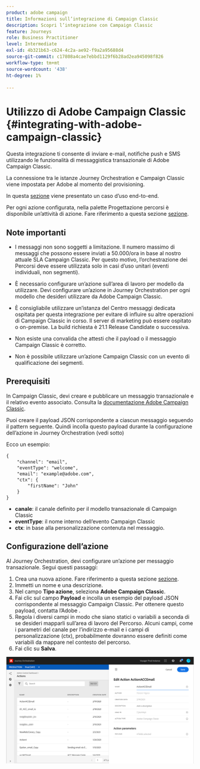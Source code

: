 ```yaml
---
product: adobe campaign
title: Informazioni sull’integrazione di Campaign Classic
description: Scopri l’integrazione con Campaign Classic
feature: Journeys
role: Business Practitioner
level: Intermediate
exl-id: 4b321b63-c624-4c2a-ae92-f9a2a95688d4
source-git-commit: c17808a4cae7ebbd1129f6b28ad2ea945098f826
workflow-type: tm+mt
source-wordcount: '438'
ht-degree: 1%

---
```


# Utilizzo di Adobe Campaign Classic {#integrating-with-adobe-campaign-classic}

Questa integrazione ti consente di inviare e-mail, notifiche push e SMS utilizzando le funzionalità di messaggistica transazionale di Adobe Campaign Classic.

La connessione tra le istanze Journey Orchestration e Campaign Classic viene impostata per Adobe al momento del provisioning.

In questa [sezione](../usecase/campaign-classic-use-case.md) viene presentato un caso d’uso end-to-end.

Per ogni azione configurata, nella palette Progettazione percorsi è disponibile un’attività di azione. Fare riferimento a questa sezione [sezione](../building-journeys/using-adobe-campaign-classic.md).

## Note importanti

* I messaggi non sono soggetti a limitazione. Il numero massimo di messaggi che possono essere inviati a 50.000/ora in base al nostro attuale SLA Campaign Classic. Per questo motivo, l’orchestrazione dei Percorsi deve essere utilizzata solo in casi d’uso unitari (eventi individuali, non segmenti).

* È necessario configurare un’azione sull’area di lavoro per modello da utilizzare. Devi configurare un’azione in Journey Orchestration per ogni modello che desideri utilizzare da Adobe Campaign Classic.

* È consigliabile utilizzare un’istanza del Centro messaggi dedicata ospitata per questa integrazione per evitare di influire su altre operazioni di Campaign Classic in corso. Il server di marketing può essere ospitato o on-premise. La build richiesta è 21.1 Release Candidate o successiva.

* Non esiste una convalida che attesti che il payload o il messaggio Campaign Classic è corretto.

* Non è possibile utilizzare un’azione Campaign Classic con un evento di qualificazione dei segmenti.

## Prerequisiti

In Campaign Classic, devi creare e pubblicare un messaggio transazionale e il relativo evento associato. Consulta la [documentazione Adobe Campaign Classic](https://experienceleague.adobe.com/docs/campaign-classic/using/transactional-messaging/introduction/about-transactional-messaging.html#transactional-messaging).

Puoi creare il payload JSON corrispondente a ciascun messaggio seguendo il pattern seguente. Quindi incolla questo payload durante la configurazione dell’azione in Journey Orchestration (vedi sotto)

Ecco un esempio:

```
{
    "channel": "email",
    "eventType": "welcome",
    "email": "example@adobe.com",
    "ctx": {
        "firstName": "John"
    }
}
```

* **canale**: il canale definito per il modello transazionale di Campaign Classic
* **eventType**: il nome interno dell’evento Campaign Classic
* **ctx**: in base alla personalizzazione contenuta nel messaggio.

## Configurazione dell’azione

Al Journey Orchestration, devi configurare un’azione per messaggio transazionale. Segui questi passaggi:

1. Crea una nuova azione. Fare riferimento a questa sezione [sezione](../action/action.md).
1. Immetti un nome e una descrizione.
1. Nel campo **Tipo azione**, seleziona **Adobe Campaign Classic**.
1. Fai clic sul campo **Payload** e incolla un esempio del payload JSON corrispondente al messaggio Campaign Classic. Per ottenere questo payload, contatta l’Adobe .
1. Regola i diversi campi in modo che siano statici o variabili a seconda di se desideri mapparli sull’area di lavoro del Percorso. Alcuni campi, come i parametri del canale per l’indirizzo e-mail e i campi di personalizzazione (ctx), probabilmente dovranno essere definiti come variabili da mappare nel contesto del percorso.
1. Fai clic su **Salva**.

![](../assets/accintegration1.png)


